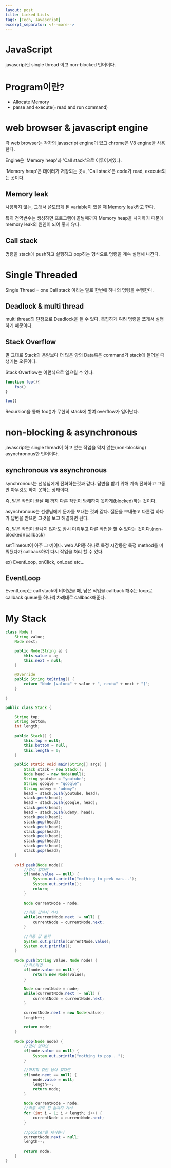```yaml
---
layout: post
title: Linked Lists
tags: [Tech, Javascript]
excerpt_separator: <!--more-->
---
```


# JavaScript

javascript란 single thread 이고 non-blocked 언어이다.

<!--more-->

# Program이란?

- Allocate Memory
- parse and execute(=read and run command)

# web browser & javascript engine

각 web browser는 각자의 javascript engine이 있고 chrome은 V8 engine을 사용한다.

Engine은 'Memory heap'과 'Call stack'으로 이루어져있다.

'Memory heap'은 데이터가 저장되는 곳=, 'Call stack'은 code가 read, execute되는 곳이다.

## Memory leak

사용하지 않는, 그래서 쓸모없게 된 variable이 있을 때 Memory leak라고 한다.

특히 전역변수는 생성하면 프로그램이 끝날때까지 Memory heap을 차지하기 때문에 memory leak의 원인이 되어 좋지 않다.

## Call stack

명령을 stack에 push하고 실행하고 pop하는 형식으로 명령을 계속 실행해 나간다.

# Single Threaded

Single Thread = one Call stack 이라는 말로 한번에 하나의 명령을 수행한다.

## Deadlock & multi thread

multi thread의 단점으로 Deadlock을 들 수 있다. 복잡하게 여려 명령을 쪼개서 실행하기 때문이다.

## Stack Overflow

말 그대로 Stack의 용량보다 더 많은 양의 Data혹은 command가 stack에 들어올 때 생기는 오류이다.

Stack Overflow는 이런식으로 일으킬 수 있다.

```javascript
function foo(){
	foo()
}

foo()
```

Recursion을 통해 foo()가 무한히 stack에 쌓여 overflow가 일어난다.

# non-blocking & asynchronous

javascript는 single thread이 하고 있는 작업을 막지 않는(non-blocking) asynchronous한 언어이다.

## synchronous vs asynchronous

synchronous는 선생님에게 전화하는것과 같다. 답변을 받기 위해 계속 전화하고 그동안 아무것도 하지 못하는 상태이다.

즉, 맡은 작업이 끝날 때 까지 다른 작업이 방해하지 못하게(blocked)하는 것이다.

asynchronous는 선생님에게 문자를 보내는 것과 같다. 질문을 보내놓고 다른걸 하다가 답변을 받으면 그것을 보고 해결하면 된다.

즉, 맡은 작업이 끝나지 않아도 잠시 미뤄두고 다른 작업을 할 수 있다는 것이다.(non-blocked)(callback)

setTimeout이 아주 그 예이다. web API중 하나로 특정 시간동안 특정 method를 미뤄뒀다가 callback하여 다시 작업을 처리 할 수 있다.

ex) EventLoop, onClick, onLoad etc...

## EventLoop

EventLoop는 call stack이 비어있을 때, 남은 작업을 callback 해주는 loop로 callback queue를 하나씩 차례대로 callback해준다.

# My Stack

```java
class Node {
	String value;
	Node next;

	public Node(String a) {
		this.value = a;
		this.next = null;
	}

	@Override
	public String toString() {
		return "Node [value=" + value + ", next=" + next + "]";
	}
	
}

public class Stack {

	String top;
	String bottom;
	int length;
	
	public Stack() {
		this.top = null;
		this.bottom = null;
		this.length = 0;
	}
	
	public static void main(String[] args) {
		Stack stack = new Stack();
		Node head = new Node(null);
		String youtube = "youtube";
		String google = "google";
		String udemy = "udemy";
		head = stack.push(youtube, head);
		stack.peek(head);
		head = stack.push(google, head);
		stack.peek(head);
		head = stack.push(udemy, head);
		stack.peek(head);
		stack.pop(head);
		stack.peek(head);
		stack.pop(head);
		stack.peek(head);
		stack.pop(head);
		stack.peek(head);
		stack.pop(head);
	}
	
	void peek(Node node){
		//값이 없다면
		if(node.value == null) {
			System.out.println("nothing to peek man...");
			System.out.println();
			return;
		}
		
		Node currentNode = node;
		
		//최종 값까지 가서
		while(currentNode.next != null) {
			currentNode = currentNode.next;
		}
		
		//최종 값 출력
		System.out.println(currentNode.value);
		System.out.println();
	}
	
	Node push(String value, Node node) {
		//최초라면
		if(node.value == null) {
			return new Node(value);
		}
		
		Node currentNode = node;
		while(currentNode.next != null) {
			currentNode = currentNode.next;
		}
		
		currentNode.next = new Node(value);
		length++;
		
		return node;
	}
	
	Node pop(Node node) {
		//값이 없다면
		if(node.value == null) {
			System.out.println("nothing to pop...");
		}
		
		//마지막 값만 남아 있다면
		if(node.next == null) {
			node.value = null;
			length--;
			return node;
		}
		
		Node currentNode = node;
		//최종 바로 전 값까지 가서
		for (int i = 1; i < length; i++) {
			currentNode = currentNode.next;
		}
		
		//pointer를 제거한다
		currentNode.next = null;
		length--;
		
		return node;
	}
}
```

